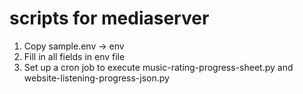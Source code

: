 # scripts for mediaserver

1. Copy sample.env -> env
2. Fill in all fields in env file
3. Set up a cron job to execute music-rating-progress-sheet.py and website-listening-progress-json.py
